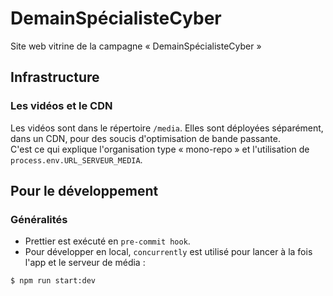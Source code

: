 # DemainSpécialisteCyber

Site web vitrine de la campagne « DemainSpécialisteCyber »

## Infrastructure

### Les vidéos et le CDN

Les vidéos sont dans le répertoire `/media`. Elles sont déployées séparément, dans un CDN, pour des soucis d'optimisation de bande passante.  
C'est ce qui explique l'organisation type « mono-repo » et l'utilisation de `process.env.URL_SERVEUR_MEDIA`.

## Pour le développement

### Généralités

- Prettier est exécuté en `pre-commit hook`.
- Pour développer en local, `concurrently` est utilisé pour lancer à la fois l'app et le serveur de média :

```sh
$ npm run start:dev
```

